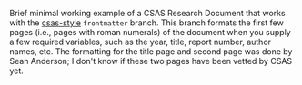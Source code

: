 Brief minimal working example of a CSAS Research Document that works with the [csas-style](https://github.com/grinnellm/csas-style) `frontmatter` branch.
This branch formats the first few pages (i.e., pages with roman numerals) of the document when you supply a few required variables, such as the year, title, report number, author names, etc.
The formatting for the title page and second page was done by Sean Anderson; I don't know if these two pages have been vetted by CSAS yet. 